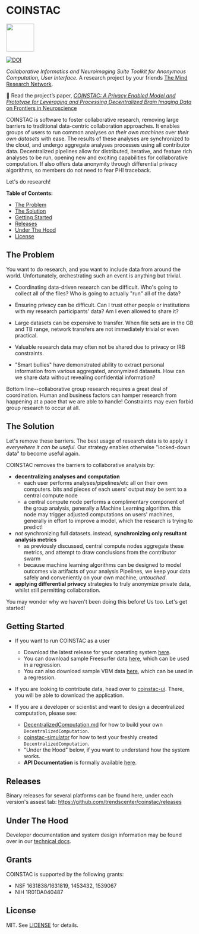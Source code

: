 # COINSTAC

<img src="https://raw.githubusercontent.com/trendscenter/coinstac/master/img/coinstac.png" height="75px">

[![DOI](https://zenodo.org/badge/52497909.svg)](https://zenodo.org/badge/latestdoi/52497909)

_Collaborative Informatics and Neuroimaging Suite Toolkit for Anonymous Computation, User Interface._ A research project by your friends [The Mind Research Network](http://www.mrn.org/).

📖 Read the project’s paper, [_COINSTAC: A Privacy Enabled Model and Prototype for Leveraging and Processing Decentralized Brain Imaging Data_ on Frontiers in Neuroscience](http://journal.frontiersin.org/article/10.3389/fnins.2016.00365/full)

COINSTAC is software to foster collaborative research, removing large barriers to traditional data-centric collaboration approaches.  It enables groups of users to run common analyses _on their own machines_ over _their own datasets_ with ease.  The results of these analyses are synchronized to the cloud, and undergo aggregate analyses processes using all contributor data.  Decentralized pipelines allow for distributed, iterative, and feature rich analyses to be run, opening new and exciting capabilities for collaborative computation.  If also offers data anonymity through differential privacy algorithms, so members do not need to fear PHI traceback.

Let's do research!

**Table of Contents:**

* [The Problem](#the-problem)
* [The Solution](#the-solution)
* [Getting Started](#getting-started)
* [Releases](#releases)
* [Under The Hood](#under-the-hood)
* [License](#license)

## The Problem
You want to do research, and you want to include data from around the world.  Unfortunately, orchestrating such an event is anything but trivial.

- Coordinating data-driven research can be difficult.  Who's going to collect all of the files?  Who is going to actually "run" all of the data?

- Ensuring privacy can be difficult.  Can I trust other people or institutions with my research participants' data?  Am I even allowed to share it?

- Large datasets can be expensive to transfer.  When file sets are in the GB and TB range, network transfers are not immediately trivial or even practical.

- Valuable research data may often not be shared due to privacy or IRB constraints.

- "Smart bullies" have demonstrated ability to extract personal information from various aggregated, anonymized datasets.  How can we share data without revealing confidential information?

Bottom line--collaborative group research requires a great deal of coordination.  Human and business factors can hamper research from happening at a pace that we are able to handle!  Constraints may even forbid group research to occur at all.

## The Solution
Let's remove these barriers.  The best usage of research data is to apply it _everywhere it can be useful_.  Our strategy enables otherwise "locked-down data" to become useful again.

COINSTAC removes the barriers to collaborative analysis by:

- **decentralizing analyses and computation**
  - each user performs analyses/pipelines/etc all on their own computers. bits and pieces of each users' output _may_ be sent to a central compute node
  - a central compute node performs a complimentary component of the group analysis, generally a Machine Learning algorithm.  this node may trigger adjusted computations on users' machines, generally in effort to improve a model, which the research is trying to predict!
- _not_ synchronizing full datasets. instead, **synchronizing only resultant analysis metrics**
  - as previously discussed, central compute nodes aggregate these metrics, and attempt to draw conclusions from the contributor swarm
  - because machine learning algorithms can be designed to model outcomes via artifacts of your analysis Pipelines, we keep your data safely and conveniently on your own machine, _untouched_.
- **applying differential privacy** strategies to truly anonymize private data, whilst still permitting collaboration.

You may wonder why we haven't been doing this before!  Us too.  Let's get started!

## Getting Started
- If you want to run COINSTAC as a user 
  - Download the latest release for your operating system [here](https://github.com/trendscenter/coinstac/releases).
  - You can download sample Freesurfer data [here](https://github.com/trendscenter/coinstac/releases/download/v3.1.10/20170425-coinstac-test-data.zip), which can be used in a regression.
  - You can also download sample VBM data [here](https://github.com/trendscenter/coinstac/files/2134308/coinstac_ssr_vbm_test_data.zip), which can be used in a regression.
- If you are looking to contribute data, head over to [coinstac-ui](https://github.com/trendscenter/coinstac/tree/master/packages/coinstac-ui).  There, you will be able to download the application.

- If you are a developer or scientist and want to design a decentralized computation, please see:
  - [DecentralizedComputation.md](DecentralizedComputation.md) for how to build your own `DecentralizedComputation`.
  - [coinstac-simulator](https://github.com/trendscenter/coinstac/tree/master/packages/coinstac-simulator) for how to test your freshly created `DecentralizedComputation`.
  - "Under the Hood" below, if you want to understand how the system works.
  - **API Documentation** is formally available [here](http://mrn-code.github.io/coinstac/index.html#api-docs).

## Releases
Binary releases for several platforms can be found here, under each version's assest tab:
https://github.com/trendscenter/coinstac/releases

## Under The Hood
Developer documentation and system design information may be found over in our [technical docs](./TECHNICAL.md).

## Grants
COINSTAC is supported by the following grants:
- NSF 1631838/1631819, 1453432, 1539067
- NIH 1R01DA040487

## License
MIT. See [LICENSE](./LICENSE) for details.
